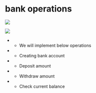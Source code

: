 # bank operations


</p>
<p>
    <a href="https://github.com/badges/shields/graphs/contributors" alt="Contributors">
        <img src="https://www.code-inspector.com/project/27824/score/svg" /></a>
    
  <img src="https://www.code-inspector.com/project/27824/status/svg" /></a>  
    
    


+ * We will implement below operations 
+ * Creating bank account
+ * Deposit amount 
+ * Withdraw amount
+ * Check current balance
